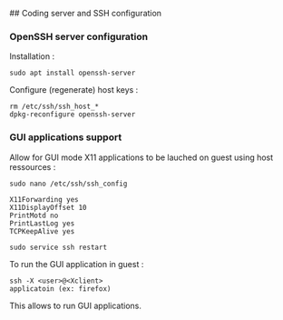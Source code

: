## Coding server and SSH configuration

<!-- Find a way to make R/Python/Julia acessible from guest machines -->
<!-- Find a way to configure LaTeX as a complete version and not only tinytex ? -->
<!-- Configure SSH connections from guests to host using user authentification -->

### OpenSSH server configuration

Installation :

```
sudo apt install openssh-server
```

Configure (regenerate) host keys :

```
rm /etc/ssh/ssh_host_*
dpkg-reconfigure openssh-server
```

### GUI applications support

Allow for GUI mode X11 applications to be lauched on guest using host ressources :

```
sudo nano /etc/ssh/ssh_config
```

```
X11Forwarding yes
X11DisplayOffset 10
PrintMotd no
PrintLastLog yes
TCPKeepAlive yes
```

```
sudo service ssh restart
```

To run the GUI application in guest :

```
ssh -X <user>@<Xclient>
applicatoin (ex: firefox)
```

This allows to run GUI applications.